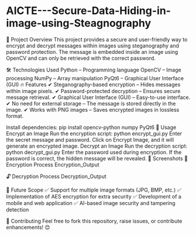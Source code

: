 # AICTE---Secure-Data-Hiding-in-image-using-Steagnography


📌 Project Overview
This project provides a secure and user-friendly way to encrypt and decrypt messages within images using steganography and password protection. The message is embedded inside an image using OpenCV and can only be retrieved with the correct password.

🛠️ Technologies Used
Python – Programming language
OpenCV – Image processing
NumPy – Array manipulation
PyQt6 – Graphical User Interface (GUI)
🔥 Features
✔ Steganography-based encryption – Hides messages within image pixels.
✔ Password-protected decryption – Ensures secure message retrieval.
✔ Graphical User Interface (GUI) – Easy-to-use interface.
✔ No need for external storage – The message is stored directly in the image.
✔ Works with PNG images – Saves encrypted images in lossless format.

Install dependencies:
pip install opencv-python numpy PyQt6
🚀 Usage
Encrypt an Image
Run the encryption script:
python encrypt_gui.py
Enter the secret message and password.
Click on Encrypt Image, and it will generate an encrypted image.
Decrypt an Image
Run the decryption script:
python decrypt_gui.py
Enter the password used during encryption.
If the password is correct, the hidden message will be revealed.
🎯 Screenshots
🔐 Encryption Process
Encryption_Output

🔓 Decryption Process
Decryption_Output

🎯 Future Scope
✅ Support for multiple image formats (JPG, BMP, etc.)
✅ Implementation of AES encryption for extra security
✅ Development of a mobile and web application
✅ AI-based image security and tampering detection

🙌 Contributing
Feel free to fork this repository, raise issues, or contribute enhancements! 😊
